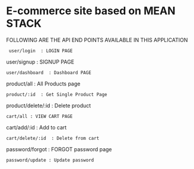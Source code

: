 
# E-commerce site based on MEAN STACK
FOLLOWING ARE THE API END POINTS AVAILABLE IN THIS APPLICATION

```
 user/login  : LOGIN PAGE
 ```
 user/signup  : SIGNUP PAGE
 ```
 user/dashboard  : Dashboard PAGE
 ```
product/all  : All Products page
 ```
product/:id  : Get Single Product Page
 ```
 product/delete/:id  : Delete product
 ```
 cart/all : VIEW CART PAGE
 ```
 cart/add/:id  : Add to cart
  ```
 cart/delete/:id  : Delete from cart
 ```
 password/forgot : FORGOT password page
 
 ```
 password/update : Update password 
